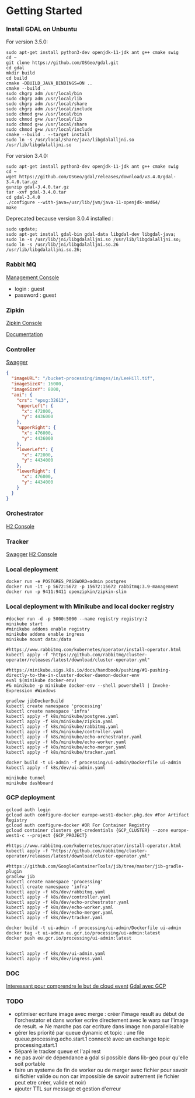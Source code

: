 # Getting Started

### Install GDAL on Unbuntu

For version 3.5.0:

```shell
sudo apt-get install python3-dev openjdk-11-jdk ant g++ cmake swig
cd ~
git clone https://github.com/OSGeo/gdal.git
cd gdal
mkdir build
cd build
cmake -DBUILD_JAVA_BINDINGS=ON ..
cmake --build .
sudo chgrp adm /usr/local/bin
sudo chgrp adm /usr/local/lib
sudo chgrp adm /usr/local/share
sudo chgrp adm /usr/local/include
sudo chmod g+w /usr/local/bin
sudo chmod g+w /usr/local/lib
sudo chmod g+w /usr/local/share
sudo chmod g+w /usr/local/include
cmake --build . --target install
sudo ln -s /usr/local/share/java/libgdalalljni.so /usr/lib/libgdalalljni.so
```

For version 3.4.0:

```shell
sudo apt-get install python3-dev openjdk-11-jdk ant g++ cmake swig
cd ~
wget https://github.com/OSGeo/gdal/releases/download/v3.4.0/gdal-3.4.0.tar.gz
gunzip gdal-3.4.0.tar.gz
tar -xvf gdal-3.4.0.tar
cd gdal-3.4.0
./configure --with-java=/usr/lib/jvm/java-11-openjdk-amd64/
make
```

Deprecated because version 3.0.4 installed :

```shell
sudo update;
sudo apt-get install gdal-bin gdal-data libgdal-dev libgdal-java;
sudo ln -s /usr/lib/jni/libgdalalljni.so /usr/lib/libgdalalljni.so;
sudo ln -s /usr/lib/jni/libgdalalljni.so.26 /usr/lib/libgdalalljni.so.26;
```

### Rabbit MQ

[Management Console](http://localhost:15672/)

- login : guest
- password : guest

### Zipkin

[Zipkin Console](http://localhost:9411/)

[Documentation](https://cloud.spring.io/spring-cloud-sleuth/reference/html/#sleuth-with-zipkin-via-http)

### Controller

[Swagger](http://localhost:8080/swagger-ui.html)

```json
{
  "imageURL": "/bucket-processing/images/in/LeeHill.tif",
  "imageSizeX": 16000,
  "imageSizeY": 8000,
  "aoi": {
    "crs": "epsg:32613",
    "upperLeft": {
      "x": 472000,
      "y": 4436000
    },
    "upperRight": {
      "x": 476000,
      "y": 4436000
    },
    "lowerLeft": {
      "x": 472000,
      "y": 4434000
    },
    "lowerRight": {
      "x": 476000,
      "y": 4434000
    }
  }
}
```

### Orchestrator

[H2 Console](http://localhost:8090/h2-console)

### Tracker

[Swagger](http://localhost:8081/swagger-ui.html)
[H2 Console](http://localhost:8081/h2-console)

### Local deployment

```shell
docker run -e POSTGRES_PASSWORD=admin postgres
docker run -it -p 5672:5672 -p 15672:15672 rabbitmq:3.9-management
docker run -p 9411:9411 openzipkin/zipkin-slim
```

### Local deployment with Minikube and local docker registry

```shell
#docker run -d -p 5000:5000 --name registry registry:2
minikube start
#minikube addons enable registry
minikube addons enable ingress
minikube mount data:/data

#https://www.rabbitmq.com/kubernetes/operator/install-operator.html
kubectl apply -f "https://github.com/rabbitmq/cluster-operator/releases/latest/download/cluster-operator.yml"

#https://minikube.sigs.k8s.io/docs/handbook/pushing/#1-pushing-directly-to-the-in-cluster-docker-daemon-docker-env
eval $(minikube docker-env)
#& minikube -p minikube docker-env --shell powershell | Invoke-Expression #Windows

gradlew jibDockerBuild
kubectl create namespace 'processing'
kubectl create namespace 'infra'
kubectl apply -f k8s/minikube/postgres.yaml
kubectl apply -f k8s/minikube/zipkin.yaml
kubectl apply -f k8s/minikube/rabbitmq.yaml
kubectl apply -f k8s/minikube/controller.yaml
kubectl apply -f k8s/minikube/echo-orchestrator.yaml
kubectl apply -f k8s/minikube/echo-worker.yaml
kubectl apply -f k8s/minikube/echo-merger.yaml
kubectl apply -f k8s/minikube/tracker.yaml

docker build -t ui-admin -f processing/ui-admin/Dockerfile ui-admin
kubectl apply -f k8s/dev/ui-admin.yaml

minikube tunnel
minikube dashboard
```

### GCP deployment

```shell
gcloud auth login
gcloud auth configure-docker europe-west1-docker.pkg.dev #For Artifact Registry
gcloud auth configure-docker #OR For Container Registry
gcloud container clusters get-credentials {GCP_CLUSTER} --zone europe-west1-c --project {GCP_PROJECT}

#https://www.rabbitmq.com/kubernetes/operator/install-operator.html
kubectl apply -f "https://github.com/rabbitmq/cluster-operator/releases/latest/download/cluster-operator.yml"

#https://github.com/GoogleContainerTools/jib/tree/master/jib-gradle-plugin  
gradlew jib
kubectl create namespace 'processing'
kubectl create namespace 'infra'
kubectl apply -f k8s/dev/rabbitmq.yaml
kubectl apply -f k8s/dev/controller.yaml
kubectl apply -f k8s/dev/echo-orchestrator.yaml
kubectl apply -f k8s/dev/echo-worker.yaml
kubectl apply -f k8s/dev/echo-merger.yaml
kubectl apply -f k8s/dev/tracker.yaml

docker build -t ui-admin -f processing/ui-admin/Dockerfile ui-admin
docker tag -t ui-admin eu.gcr.io/processing/ui-admin:latest
docker push eu.gcr.io/processing/ui-admin:latest


kubectl apply -f k8s/dev/ui-admin.yaml
kubectl apply -f k8s/dev/ingress.yaml
```

### DOC

[Interessant pour comprendre le but de cloud event](https://spring.io/blog/2020/12/23/cloud-events-and-spring-part-2)
[Gdal avec GCP](https://gdal.org/user/virtual_file_systems.html#vsigs-google-cloud-storage-files)

### TODO

- optimiser ecriture image avec merge : créer l'image result au début de l'orchestator et dans worker ecrire directement
  avec le warp sur l'image de result. => Ne marche pas car ecriture dans image non parallelisable
- gérer les priorité par queue dynamic et topic : une file queue.processing.echo.start.1 connecté avec un exchange topic
  processing.start.1
- Séparé le tracker queue et l'api rest
- ne pas avoir de dépendance a gdal si possible dans lib-geo pour qu'elle soit portable
- faire un systeme de fin de worker ou de merger avec fichier pour savoir si fichier valide ou non car impossible de
  savoir autrement (le fichier peut etre créer, valide et noir)
- ajouter TTL sur message et gestion d'erreur